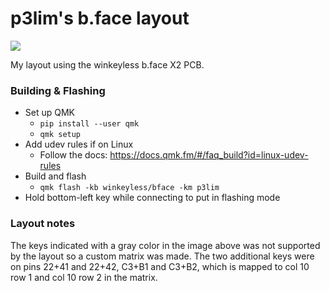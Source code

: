 # p3lim's b.face layout

![](https://user-images.githubusercontent.com/26496/61170794-bf8a2c80-a56e-11e9-893f-f1766e7a9a04.png)

My layout using the winkeyless b.face X2 PCB.

### Building & Flashing

- Set up QMK
	- `pip install --user qmk`
	- `qmk setup`
- Add udev rules if on Linux
	- Follow the docs: <https://docs.qmk.fm/#/faq_build?id=linux-udev-rules>
- Build and flash
	- `qmk flash -kb winkeyless/bface -km p3lim`
- Hold bottom-left key while connecting to put in flashing mode

### Layout notes

The keys indicated with a gray color in the image above was not supported by the layout so a custom matrix was made.
The two additional keys were on pins 22+41 and 22+42, C3+B1 and C3+B2, which is mapped to col 10 row 1 and col 10 row 2 in the matrix.
